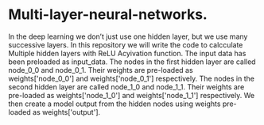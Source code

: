 # Multi-layer-neural-networks.
In the deep learning we don’t just use one hidden layer, but we use many successive layers.
In this repository we will write the code to calcculate Multiple hidden layers with ReLU Acyivation function. 
The input data has been preloaded as input_data.
The nodes in the first hidden layer are called node_0_0 and node_0_1.
Their weights are pre-loaded as weights['node_0_0'] and weights['node_0_1'] respectively.
The nodes in the second hidden layer are called node_1_0 and node_1_1. 
Their weights are pre-loaded as weights['node_1_0'] and weights['node_1_1'] respectively.
We then create a model output from the hidden nodes using weights pre-loaded as weights['output'].
